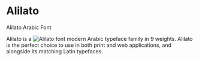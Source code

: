 # Alilato
Alilato Arabic Font

Alilato is a ![Alilato font](https://user-images.githubusercontent.com/87979899/127323883-20106e45-9630-447f-a990-dacb5546a7a5.jpg)
modern Arabic typeface family in 9 weights.
Alilato is the perfect choice to use in both print and web applications, and alongside its matching Latin typefaces.
